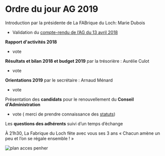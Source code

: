 # Ordre du jour AG 2019
Introduction par la présidente de La FABrique du Loch: Marie Dubois

-  Validation du [compte-rendu de l’AG du 13 avril 2018](pv-ag-2018.pdf)

**Rapport d'activités 2018**

- vote

**Résultats et bilan 2018 et budget 2019** par la trésorière : Aurélie Culot

- vote

**Orientations 2019** par le secrétaire : Arnaud Ménard

- vote

Présentation des **candidats** pour le renouvellement du **Conseil d'Administration**

- vote ( merci de prendre connaissance des [statuts](../../statuts.md))

Les **questions des adhérents** suivi d’un temps d’échange

À 21h30, La Fabrique du Loch fête avec vous ses 3 ans
« Chacun amène un peu et l’on se régale ensemble ! »

![plan acces penher](https://paper-attachments.dropbox.com/s_6429AFA3002A847D8FC52A7C116AECCE1B180B0A85D7F68B04E199A311B10910_1554995032603_image.png)

